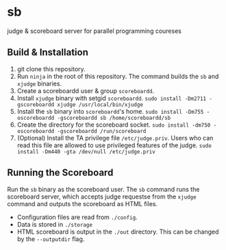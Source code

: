# sb
judge &amp; scoreboard server for parallel programming coureses

## Build & Installation

1. git clone this repository.
2. Run `ninja` in the root of this repository. The command builds the `sb` and `xjudge` binaries.
3. Create a scoreboardd user & group `scoreboardd`.
4. Install `xjudge` binary with setgid `scoreboardd`. `sudo install -Dm2711 -gscoreboardd xjudge /usr/local/bin/xjudge`
5. Install the `sb` binary into `scoreboardd`'s home. `sudo install -Dm755 -oscoreboardd -gscoreboardd sb /home/scoreboardd/sb`
6. Create the directory for the scoreboard socket. `sudo install -dm750 -oscoreboardd -gscoreboardd /run/scoreboard`
7. (Optional) Install the TA privilege file `/etc/judge.priv`. Users who can read this file are allowed to use privileged features of the judge. `sudo install -Dm440 -gta /dev/null /etc/judge.priv`

## Running the Scoreboard

Run the `sb` binary as the scoreboard user. The `sb` command runs the scoreboard server, which accepts judge requestse from the `xjudge` command and outputs the scoreboard as HTML files.

* Configuration files are read from `./config`.
* Data is stored in `./storage`
* HTML scoreboard is output in the `./out` directory. This can be changed by the `--outputdir` flag.

